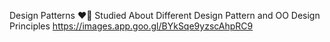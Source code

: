 Design Patterns ❤️‍🔥
Studied About Different Design Pattern and OO Design Principles
https://images.app.goo.gl/BYkSqe9yzscAhpRC9
